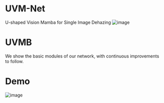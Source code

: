 # UVM-Net
U-shaped Vision Mamba for Single Image Dehazing
![image](https://github.com/zzr-idam/UVM-Net/blob/main/fw3.png)


# UVMB
We show the basic modules of our network, with continuous improvements to follow.

# Demo
![image](https://github.com/zzr-idam/UVM-Net/blob/main/demo.jpg)
